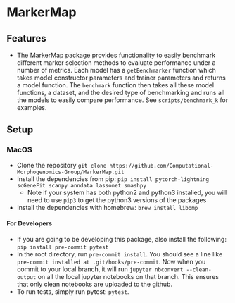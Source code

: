 # MarkerMap

## Features

- The MarkerMap package provides functionality to easily benchmark different marker selection methods to evaluate performance under a number of metrics. Each model has a `getBenchmarker` function which takes model constructor parameters and trainer parameters and returns a model function. The `benchmark` function then takes all these model functions, a dataset, and the desired type of benchmarking and runs all the models to easily compare performance. See `scripts/benchmark_k` for examples.

## Setup 

### MacOS 

- Clone the repository `git clone https://github.com/Computational-Morphogenomics-Group/MarkerMap.git`
- Install the dependencies from pip: `pip install pytorch-lightning scGeneFit scanpy anndata lassonet smashpy`
	- Note if your system has both python2 and python3 installed, you will need to use `pip3` to get the python3 versions of the packages
- Install the dependencies with homebrew: `brew install libomp`

#### For Developers

- If you are going to be developing this package, also install the following: `pip install pre-commit pytest`
- In the root directory, run `pre-commit install`. You should see a line like `pre-commit installed at .git/hooks/pre-commit`. Now when you commit to your local branch, it will run `jupyter nbconvert --clean-output` on all the local jupyter notebooks on that branch. This ensures that only clean notebooks are uploaded to the github.
- To run tests, simply run pytest: `pytest`.
